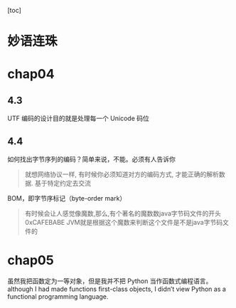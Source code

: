 [toc]
# 妙语连珠

# chap04
## 4.3
UTF 编码的设计目的就是处理每一个 Unicode 码位

## 4.4
如何找出字节序列的编码？简单来说，不能。必须有人告诉你
> 就想网络协议一样, 有时候你必须知道对方的编码方式, 才能正确的解析数据. 基于特定约定去交流
 
BOM，即字节序标记（byte-order mark）
> 有时候会让人感觉像魔数,那么,有个著名的魔数数java字节码文件的开头0xCAFEBABE JVM就是根据这个魔数来判断这个文件是不是java字节码文件的

# chap05
虽然我把函数定为一等对象，但是我并不把 Python 当作函数式编程语言。
although I had made functions first-class objects, I didn’t view Python as a functional programming language.